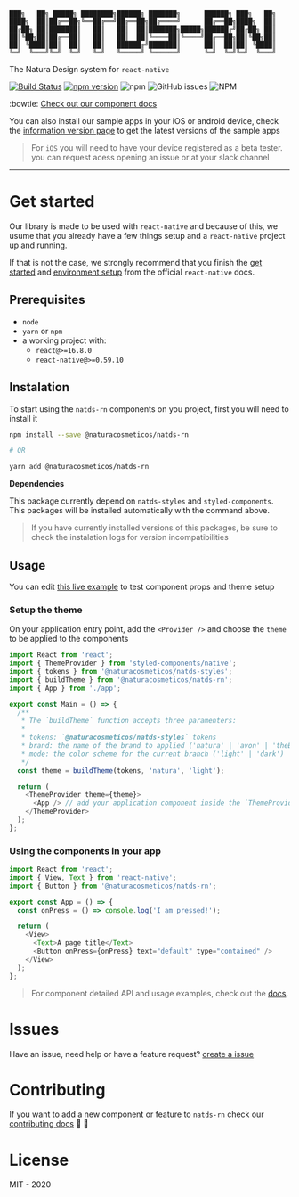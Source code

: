 ```
███╗   ██╗ █████╗ ████████╗██████╗ ███████╗      ██████╗ ███╗   ██╗
████╗  ██║██╔══██╗╚══██╔══╝██╔══██╗██╔════╝      ██╔══██╗████╗  ██║
██╔██╗ ██║███████║   ██║   ██║  ██║███████╗█████╗██████╔╝██╔██╗ ██║
██║╚██╗██║██╔══██║   ██║   ██║  ██║╚════██║╚════╝██╔══██╗██║╚██╗██║
██║ ╚████║██║  ██║   ██║   ██████╔╝███████║      ██║  ██║██║ ╚████║
╚═╝  ╚═══╝╚═╝  ╚═╝   ╚═╝   ╚═════╝ ╚══════╝      ╚═╝  ╚═╝╚═╝  ╚═══╝
```

The Natura Design system for `react-native`

[![Build Status](https://app.bitrise.io/app/2c91a0037aed90db/status.svg?token=BG3viyrEObiVtyL99gVNfQ&branch=master)](https://app.bitrise.io/app/2c91a0037aed90db) [![npm version](https://badge.fury.io/js/%40naturacosmeticos%2Fnatds-rn.svg)](https://badge.fury.io/js/%40naturacosmeticos%2Fnatds-rn) ![npm](https://img.shields.io/npm/dm/@naturacosmeticos/natds-rn?label=npm%20downloads) ![GitHub issues](https://img.shields.io/github/issues/natura-cosmeticos/natds-rn) ![NPM](https://img.shields.io/npm/l/@naturacosmeticos/natds-rn)

:bowtie: [Check out our component docs](https://natds-rn.netlify.app/)

You can also install our sample apps in your iOS or android device, check the [ information version page](https://natds-rn.netlify.app/?path=/docs/documentation-version-information--page) to get the latest versions of the sample apps

> For `iOS` you will need to have your device registered as a beta tester.
> you can request acess opening an issue or at your slack channel

---

# Get started

Our library is made to be used with `react-native` and because of this, we usume that you already have a few things setup and a `react-native` project up and running.

If that is not the case, we strongly recommend that you finish the [get started](https://reactnative.dev/docs/getting-started) and [environment setup](https://reactnative.dev/docs/environment-setup) from the official `react-native` docs.

## Prerequisites

- `node`
- `yarn` or `npm`
- a working project with:
  - `react@>=16.8.0`
  - `react-native@>=0.59.10`

## Instalation

To start using the `natds-rn` components on you project, first you will need to install it

```sh
npm install --save @naturacosmeticos/natds-rn

# OR

yarn add @naturacosmeticos/natds-rn
```

**Dependencies**

This package currently depend on `natds-styles` and `styled-components`. This packages will be installed automatically with the command above.

> If you have currently installed versions of this packages, be sure to check the instalation logs for version incompatibilities

## Usage

You can edit [this live example](https://snack.expo.io/@arielwb/natds-rn:button) to test component props and theme setup

### Setup the theme

On your application entry point, add the `<Provider />` and choose the `theme` to be applied to the components

```javascript
import React from 'react';
import { ThemeProvider } from 'styled-components/native';
import { tokens } from '@naturacosmeticos/natds-styles';
import { buildTheme } from '@naturacosmeticos/natds-rn';
import { App } from './app';

export const Main = () => {
  /**
   * The `buildTheme` function accepts three paramenters:
   *
   * tokens: `@naturacosmeticos/natds-styles` tokens
   * brand: the name of the brand to applied ('natura' | 'avon' | 'theBodyShop')
   * mode: the color scheme for the current branch ('light' | 'dark')
   */
  const theme = buildTheme(tokens, 'natura', 'light');

  return (
    <ThemeProvider theme={theme}>
      <App /> // add your application component inside the `ThemeProvider`
    </ThemeProvider>
  );
};
```

### Using the components in your app

```javascript
import React from 'react';
import { View, Text } from 'react-native';
import { Button } from '@naturacosmeticos/natds-rn';

export const App = () => {
  const onPress = () => console.log('I am pressed!');

  return (
    <View>
      <Text>A page title</Text>
      <Button onPress={onPress} text="default" type="contained" />
    </View>
  );
};
```

> For component detailed API and usage examples, check out the [docs](https://natds-rn.netlify.app/).

# Issues

Have an issue, need help or have a feature request? [create a issue](https://github.com/natura-cosmeticos/natds-rn/issues)

# Contributing

If you want to add a new component or feature to `natds-rn` check our [contributing docs](https://github.com/natura-cosmeticos/natds-rn/blob/master/CONTRIBUTING.md) :tada: :tada:

# License

MIT - 2020
